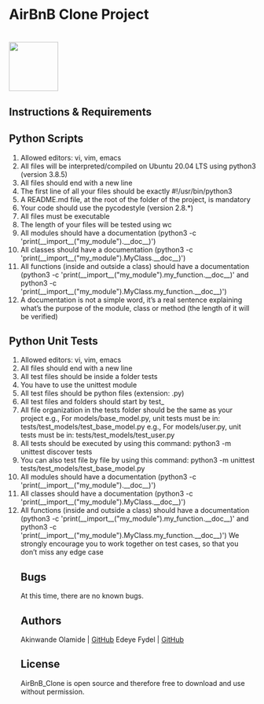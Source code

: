 # AirBnB Clone Project

# <a href="url"><img src="https://news.airbnb.com/wp-content/uploads/sites/4/2017/01/airbnb_vertical_lockup_web.png" align="middle" width="100" height="100"></a>

## Instructions & Requirements
## Python Scripts
<ol>
<li>Allowed editors: vi, vim, emacs</ul>
<li>All files will be interpreted/compiled on Ubuntu 20.04 LTS using python3 (version 3.8.5)</ul>
<li>All files should end with a new line</ul>
<li>The first line of all your files should be exactly #!/usr/bin/python3</ul>
<li>A README.md file, at the root of the folder of the project, is mandatory</ul>
<li>Your code should use the pycodestyle (version 2.8.*)</ul>
<li>All files must be executable</ul>
<li>The length of your files will be tested using wc</ul>
<li>All modules should have a documentation (python3 -c 'print(__import__("my_module").__doc__)')</ul>
<li>All classes should have a documentation (python3 -c 'print(__import__("my_module").MyClass.__doc__)')</ul>
<li>All functions (inside and outside a class) should have a documentation (python3 -c 'print(__import__("my_module").my_function.__doc__)' and python3 -c 'print(__import__("my_module").MyClass.my_function.__doc__)')</ul>
<li>A documentation is not a simple word, it’s a real sentence explaining what’s the purpose of the module, class or method (the length of it will be verified)</ul></ol>

<h2>Python Unit Tests</h2>
<ol>
<li>Allowed editors: vi, vim, emacs</ul>
<li>All files should end with a new line</ul>
<li>All test files should be inside a folder tests</ul>
<li>You have to use the unittest module</ul>
<li>All test files should be python files (extension: .py)</ul>
<li>All test files and folders should start by test_</ul>
<li>All file organization in the tests folder should be the same as your project</ul>
e.g., For models/base_model.py, unit tests must be in: tests/test_models/test_base_model.py
e.g., For models/user.py, unit tests must be in: tests/test_models/test_user.py
<li>All tests should be executed by using this command: python3 -m unittest discover tests</ul>
<li>You can also test file by file by using this command: python3 -m unittest tests/test_models/test_base_model.py</ul>
<li>All modules should have a documentation (python3 -c 'print(__import__("my_module").__doc__)')</ul>
<li>All classes should have a documentation (python3 -c 'print(__import__("my_module").MyClass.__doc__)')</ul>
<li>All functions (inside and outside a class) should have a documentation (python3 -c 'print(__import__("my_module").my_function.__doc__)' and python3 -c 'print(__import__("my_module").MyClass.my_function.__doc__)') We strongly encourage you to work together on test cases, so that you don’t miss any edge case

## Bugs
At this time, there are no known bugs.

## Authors
Akinwande Olamide | [GitHub](https://github.com/olami1222)
Edeye Fydel | [GitHub](https://github.com/)

## License
AirBnB_Clone is open source and therefore free to download and use without permission.
